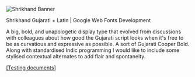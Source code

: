 ![Shrikhand Banner](https://cloud.githubusercontent.com/assets/8477580/11318394/8113a1dc-9048-11e5-97dd-a0582a9504fc.jpg)</a>

Shrikhand Gujarati + Latin | Google Web Fonts Development

A big, bold, and unapologetic display type that evolved from discussions with
colleagues about how good the Gujarati script looks when it's free to be as
curvatious and expressive as possible. A sort of Gujarati Cooper Bold. Along
with standardised Indic programming I would like to include some stylised
contextual alternates to add flair and spontaneity.

<a href="http://jonpinhorn.github.io/shrikhand/">[Testing documents]<a>
